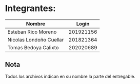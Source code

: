 # Integrantes:

| Nombre |  Login |
|----------|----------|
| Esteban Rico Moreno   | 201921156  |
| Nicolas Londoño Cuellar   | 201821364 | 
| Tomas Bedoya Calixto   | 202020689  |

## Nota

Todos los archivos indican en su nombre la parte del entregable.
